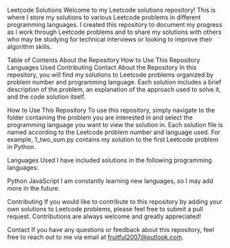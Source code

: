 Leetcode Solutions
Welcome to my Leetcode solutions repository! This is where I store my solutions to various Leetcode problems in different programming languages. I created this repository to document my progress as I work through Leetcode problems and to share my solutions with others who may be studying for technical interviews or looking to improve their algorithm skills.

Table of Contents
About the Repository
How to Use This Repository
Languages Used
Contributing
Contact
About the Repository
In this repository, you will find my solutions to Leetcode problems organized by problem number and programming language. Each solution includes a brief description of the problem, an explanation of the approach used to solve it, and the code solution itself.

How to Use This Repository
To use this repository, simply navigate to the folder containing the problem you are interested in and select the programming language you want to view the solution in. Each solution file is named according to the Leetcode problem number and language used. For example, 1_two_sum.py contains my solution to the first Leetcode problem in Python.

Languages Used
I have included solutions in the following programming languages:

Python
JavaScript
I am constantly learning new languages, so I may add more in the future.

Contributing
If you would like to contribute to this repository by adding your own solutions to Leetcode problems, please feel free to submit a pull request. Contributions are always welcome and greatly appreciated!

Contact
If you have any questions or feedback about this repository, feel free to reach out to me via email at fruitful2007@outlook.com.
